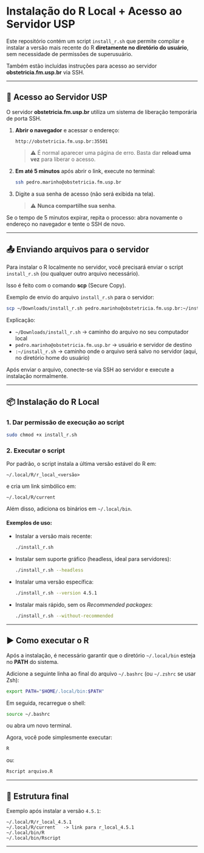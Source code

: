 # Instalação do R Local + Acesso ao Servidor USP

Este repositório contém um script `install_r.sh` que permite compilar e instalar a versão mais recente do R **diretamente no diretório do usuário**, sem necessidade de permissões de superusuário.  

Também estão incluídas instruções para acesso ao servidor **obstetricia.fm.usp.br** via SSH.

---

## 🔑 Acesso ao Servidor USP

O servidor **obstetricia.fm.usp.br** utiliza um sistema de liberação temporária de porta SSH.

1. **Abrir o navegador** e acessar o endereço:

   ```
   http://obstetricia.fm.usp.br:35501
   ```

   > ⚠️ É normal aparecer uma página de erro. Basta dar **reload uma vez** para liberar o acesso.

2. **Em até 5 minutos** após abrir o link, execute no terminal:

   ```bash
   ssh pedro.marinho@obstetricia.fm.usp.br
   ```

3. Digite a sua senha de acesso (não será exibida na tela).  
   > ⚠️ **Nunca compartilhe sua senha**.

Se o tempo de 5 minutos expirar, repita o processo: abra novamente o endereço no navegador e tente o SSH de novo.

---

## 📤 Enviando arquivos para o servidor

Para instalar o R localmente no servidor, você precisará enviar o script `install_r.sh` (ou qualquer outro arquivo necessário).  

Isso é feito com o comando **scp** (Secure Copy).

Exemplo de envio do arquivo `install_r.sh` para o servidor:

```bash
scp ~/Downloads/install_r.sh pedro.marinho@obstetricia.fm.usp.br:~/install_r.sh
```

Explicação:
- `~/Downloads/install_r.sh` → caminho do arquivo no seu computador local  
- `pedro.marinho@obstetricia.fm.usp.br` → usuário e servidor de destino  
- `:~/install_r.sh` → caminho onde o arquivo será salvo no servidor (aqui, no diretório home do usuário)

Após enviar o arquivo, conecte-se via SSH ao servidor e execute a instalação normalmente.

---

## 📦 Instalação do R Local

### 1. Dar permissão de execução ao script

```bash
sudo chmod +x install_r.sh
```

### 2. Executar o script

Por padrão, o script instala a última versão estável do R em:

```
~/.local/R/r_local_<versão>
```

e cria um link simbólico em:

```
~/.local/R/current
```

Além disso, adiciona os binários em `~/.local/bin`.

#### Exemplos de uso:

- Instalar a versão mais recente:
  ```bash
  ./install_r.sh
  ```

- Instalar sem suporte gráfico (headless, ideal para servidores):
  ```bash
  ./install_r.sh --headless
  ```

- Instalar uma versão específica:
  ```bash
  ./install_r.sh --version 4.5.1
  ```

- Instalar mais rápido, sem os *Recommended packages*:
  ```bash
  ./install_r.sh --without-recommended
  ```

---

## ▶️ Como executar o R

Após a instalação, é necessário garantir que o diretório `~/.local/bin` esteja no **PATH** do sistema.  

Adicione a seguinte linha ao final do arquivo `~/.bashrc` (ou `~/.zshrc` se usar Zsh):

```bash
export PATH="$HOME/.local/bin:$PATH"
```

Em seguida, recarregue o shell:

```bash
source ~/.bashrc
```

ou abra um novo terminal.

Agora, você pode simplesmente executar:

```bash
R
```

ou:

```bash
Rscript arquivo.R
```

---

## 📂 Estrutura final

Exemplo após instalar a versão `4.5.1`:

```
~/.local/R/r_local_4.5.1
~/.local/R/current   -> link para r_local_4.5.1
~/.local/bin/R
~/.local/bin/Rscript
```

---
